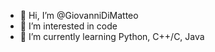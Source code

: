 - 👋 Hi, I’m @GiovanniDiMatteo
- 👀 I’m interested in code
- 🌱 I’m currently learning Python, C++/C, Java 

